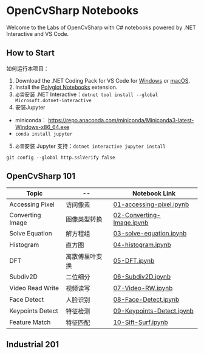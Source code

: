 OpenCvSharp Notebooks
===
Welcome to the Labs of OpenCvSharp with C# notebooks powered by .NET Interactive and VS Code.

## How to Start

如何运行本项目：
1. Download the .NET Coding Pack for VS Code for [Windows](https://aka.ms/dotnet-coding-pack-win) or [macOS](https://aka.ms/dotnet-coding-pack-mac).
2. Install the [Polyglot Notebooks](https://marketplace.visualstudio.com/items?itemName=ms-dotnettools.dotnet-interactive-vscode) extension.
3. `必需`安装 .NET Interactive：`dotnet tool install --global Microsoft.dotnet-interactive`
4. 安装Jupyter
  - miniconda： https://repo.anaconda.com/miniconda/Miniconda3-latest-Windows-x86_64.exe
  - `conda install jupyter`
5. `必需`安装 Jupyter 支持：`dotnet interactive jupyter install`

```
git config --global http.sslVerify false
```

## OpenCvSharp 101

Topic            | --             | Notebook Link
-----------------|----------------|-----------------------------------------------------------
Accessing Pixel  | 访问像素       | [01-accessing-pixel.ipynb](101/01-accessing-pixel.ipynb)
Converting Image | 图像类型转换    | [02-Converting-Image.ipynb](101/02-Converting-Image.ipynb)
Solve Equation   | 解方程组       | [03-solve-equation.ipynb](101/03-solve-equation.ipynb)
Histogram        | 直方图         | [04-histogram.ipynb](101/04-histogram.ipynb)
DFT              | 离散傅里叶变换  | [05-DFT.ipynb](101/05-DFT.ipynb)
Subdiv2D         | 二位细分       | [06-Subdiv2D.ipynb](101/06-Subdiv2D.ipynb)
Video Read Write | 视频读写       | [07-Video-RW.ipynb](101/07-Video-RW.ipynb)
Face Detect      | 人脸识别       | [08-Face-Detect.ipynb](101/08-Face-Detect.ipynb)
Keypoints Detect | 特征检测       | [09-Keypoints-Detect.ipynb](101/09-Keypoints-Detect.ipynb)
Feature Match    | 特征匹配       | [10-Sift-Surf.ipynb](101/10-Sift-Surf.ipynb)

## Industrial 201



